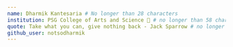 ```yaml
---
name: Dharmik Kantesaria # No longer than 28 characters
institution: PSG College of Arts and Science 🚩 # no longer than 58 characters
quote: Take what you can, give nothing back - Jack Sparrow # no longer than 100 characters, avoid using quotes(") to guarantee the format remains the same.
github_user: notsodharmik
---
```

